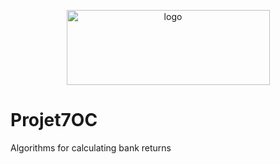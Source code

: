 <p align="center">
 <img width="325" alt="logo" src="https://user-images.githubusercontent.com/119883313/236202035-95f326b6-5225-465c-861c-e04ff71db980.PNG" width="650" height="120">
</p>

# Projet7OC
Algorithms for calculating bank returns
